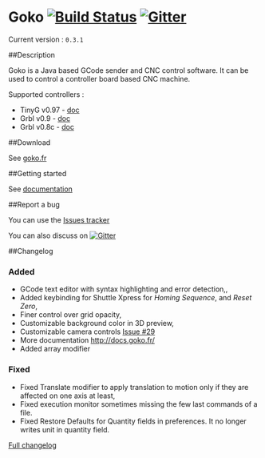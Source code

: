 # Goko [![Build Status](https://travis-ci.org/cncgoko/Goko.svg?branch=master)](https://travis-ci.org/cncgoko/Goko) [![Gitter](https://badges.gitter.im/Join%20Chat.svg)](https://gitter.im/cncgoko/Goko?utm_source=badge&utm_medium=badge&utm_campaign=pr-badge&utm_content=body_badge)

Current version  : ```0.3.1```

##Description

Goko is a Java based GCode sender and CNC control software. It can be used to control a controller board based CNC machine. 

Supported controllers :
  * TinyG v0.97 - [doc](https://github.com/synthetos/TinyG/wiki)
  * Grbl v0.9 - [doc](https://github.com/grbl/grbl/wiki)
  * Grbl v0.8c - [doc](https://github.com/grbl/grbl/wiki)

##Download

See [goko.fr](http://goko.fr/)

##Getting started
 
See [documentation](http://docs.goko.fr/)

##Report a bug

You can use the [Issues tracker](https://github.com/cncgoko/Goko/issues)

You can also discuss on [![Gitter](https://badges.gitter.im/Join%20Chat.svg)](https://gitter.im/cncgoko/Goko?utm_source=badge&utm_medium=badge&utm_campaign=pr-badge&utm_content=body_badge)

##Changelog

### Added
 * GCode text editor with syntax highlighting and error detection,,
 * Added keybinding for Shuttle Xpress for _Homing Sequence_, and _Reset Zero_,
 * Finer control over grid opacity,
 * Customizable background color in 3D preview,
 * Customizable camera controls [Issue #29](https://github.com/cncgoko/Goko/issues/29)
 * More documentation http://docs.goko.fr/
 * Added array modifier

### Fixed
 * Fixed Translate modifier to apply translation to motion only if they are affected on one axis at least,
 * Fixed execution monitor sometimes missing the few last commands of a file.
 * Fixed Restore Defaults for Quantity fields in preferences. It no longer writes unit in quantity field.

[Full changelog](http://docs.goko.fr/master/documentation/changelog.html)
